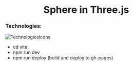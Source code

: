 <div align="center">
<h1 style="font-size: 30px;">Sphere in Three.js</h1>
</div>

### Technologies:
![TechnologiesIcons](https://skillicons.dev/icons?i=html,css,js,ts,threejs,vite,git,github,vscode)

- cd vite
- npm run dev
- npm run deploy (build and deploy to gh-pages)
